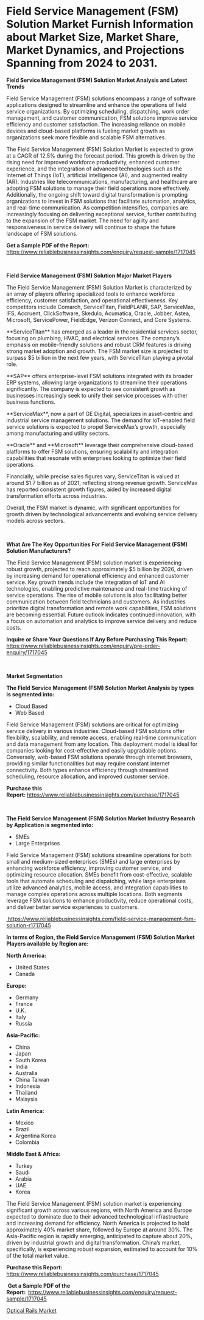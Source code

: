 <p><h1>Field Service Management (FSM) Solution Market Furnish Information about Market Size, Market Share, Market Dynamics, and Projections Spanning from 2024 to 2031.</h1></p><p><strong>Field Service Management (FSM) Solution Market Analysis and Latest Trends</strong></p>
<p><p>Field Service Management (FSM) solutions encompass a range of software applications designed to streamline and enhance the operations of field service organizations. By optimizing scheduling, dispatching, work order management, and customer communication, FSM solutions improve service efficiency and customer satisfaction. The increasing reliance on mobile devices and cloud-based platforms is fueling market growth as organizations seek more flexible and scalable FSM alternatives.</p><p>The Field Service Management (FSM) Solution Market is expected to grow at a CAGR of 12.5% during the forecast period. This growth is driven by the rising need for improved workforce productivity, enhanced customer experience, and the integration of advanced technologies such as the Internet of Things (IoT), artificial intelligence (AI), and augmented reality (AR). Industries like telecommunications, manufacturing, and healthcare are adopting FSM solutions to manage their field operations more effectively. Additionally, the ongoing shift toward digital transformation is prompting organizations to invest in FSM solutions that facilitate automation, analytics, and real-time communication. As competition intensifies, companies are increasingly focusing on delivering exceptional service, further contributing to the expansion of the FSM market. The need for agility and responsiveness in service delivery will continue to shape the future landscape of FSM solutions.</p></p>
<p><strong>Get a Sample PDF of the Report:&nbsp;</strong> <a href="https://www.reliablebusinessinsights.com/enquiry/request-sample/1717045?utm_campaign=60&utm_medium=2&utm_source=Github&utm_content=ia&utm_term=28122024&utm_id=field-service-management-fsm-solution">https://www.reliablebusinessinsights.com/enquiry/request-sample/1717045</a></p>
<p>&nbsp;</p>
<p><strong>Field Service Management (FSM) Solution Major Market Players</strong></p>
<p><p>The Field Service Management (FSM) Solution Market is characterized by an array of players offering specialized tools to enhance workforce efficiency, customer satisfaction, and operational effectiveness. Key competitors include Comarch, ServiceTitan, FieldPLANR, SAP, ServiceMax, IFS, Accruent, ClickSoftware, Skedulo, Acumatica, Oracle, Jobber, Astea, Microsoft, ServicePower, FieldEdge, Verizon Connect, and Core Systems.</p><p>**ServiceTitan** has emerged as a leader in the residential services sector, focusing on plumbing, HVAC, and electrical services. The company’s emphasis on mobile-friendly solutions and robust CRM features is driving strong market adoption and growth. The FSM market size is projected to surpass $5 billion in the next few years, with ServiceTitan playing a pivotal role.</p><p>**SAP** offers enterprise-level FSM solutions integrated with its broader ERP systems, allowing large organizations to streamline their operations significantly. The company is expected to see consistent growth as businesses increasingly seek to unify their service processes with other business functions.</p><p>**ServiceMax**, now a part of GE Digital, specializes in asset-centric and industrial service management solutions. The demand for IoT-enabled field service solutions is expected to propel ServiceMax’s growth, especially among manufacturing and utility sectors.</p><p>**Oracle** and **Microsoft** leverage their comprehensive cloud-based platforms to offer FSM solutions, ensuring scalability and integration capabilities that resonate with enterprises looking to optimize their field operations.</p><p>Financially, while precise sales figures vary, ServiceTitan is valued at around $1.7 billion as of 2021, reflecting strong revenue growth. ServiceMax has reported consistent growth figures, aided by increased digital transformation efforts across industries.</p><p>Overall, the FSM market is dynamic, with significant opportunities for growth driven by technological advancements and evolving service delivery models across sectors.</p></p>
<p>&nbsp;</p>
<p><strong>What Are The Key Opportunities For Field Service Management (FSM) Solution Manufacturers?</strong></p>
<p><p>The Field Service Management (FSM) solution market is experiencing robust growth, projected to reach approximately $5 billion by 2026, driven by increasing demand for operational efficiency and enhanced customer service. Key growth trends include the integration of IoT and AI technologies, enabling predictive maintenance and real-time tracking of service operations. The rise of mobile solutions is also facilitating better communication between field technicians and customers. As industries prioritize digital transformation and remote work capabilities, FSM solutions are becoming essential. Future outlook indicates continued innovation, with a focus on automation and analytics to improve service delivery and reduce costs.</p></p>
<p><strong>Inquire or Share Your Questions If Any Before Purchasing This Report:</strong> <a href="https://www.reliablebusinessinsights.com/enquiry/pre-order-enquiry/1717045?utm_campaign=60&utm_medium=2&utm_source=Github&utm_content=ia&utm_term=28122024&utm_id=field-service-management-fsm-solution">https://www.reliablebusinessinsights.com/enquiry/pre-order-enquiry/1717045</a></p>
<p>&nbsp;</p>
<p><strong>Market Segmentation</strong></p>
<p><strong>The Field Service Management (FSM) Solution Market Analysis by types is segmented into:</strong></p>
<p><ul><li>Cloud Based</li><li>Web Based</li></ul></p>
<p><p>Field Service Management (FSM) solutions are critical for optimizing service delivery in various industries. Cloud-based FSM solutions offer flexibility, scalability, and remote access, enabling real-time communication and data management from any location. This deployment model is ideal for companies looking for cost-effective and easily upgradable options. Conversely, web-based FSM solutions operate through internet browsers, providing similar functionalities but may require constant internet connectivity. Both types enhance efficiency through streamlined scheduling, resource allocation, and improved customer service.</p></p>
<p><strong>Purchase this Report:&nbsp;</strong><a href="https://www.reliablebusinessinsights.com/purchase/1717045?utm_campaign=60&utm_medium=2&utm_source=Github&utm_content=ia&utm_term=28122024&utm_id=field-service-management-fsm-solution">https://www.reliablebusinessinsights.com/purchase/1717045</a></p>
<p>&nbsp;</p>
<p><strong>The Field Service Management (FSM) Solution Market Industry Research by Application is segmented into:</strong></p>
<p><ul><li>SMEs</li><li>Large Enterprises</li></ul></p>
<p><p>Field Service Management (FSM) solutions streamline operations for both small and medium-sized enterprises (SMEs) and large enterprises by enhancing workforce efficiency, improving customer service, and optimizing resource allocation. SMEs benefit from cost-effective, scalable tools that automate scheduling and dispatching, while large enterprises utilize advanced analytics, mobile access, and integration capabilities to manage complex operations across multiple locations. Both segments leverage FSM solutions to enhance productivity, reduce operational costs, and deliver better service experiences to customers.</p></p>
<p><a href="https://www.reliablebusinessinsights.com/field-service-management-fsm-solution-r1717045?utm_campaign=60&utm_medium=2&utm_source=Github&utm_content=ia&utm_term=28122024&utm_id=field-service-management-fsm-solution">&nbsp;https://www.reliablebusinessinsights.com/field-service-management-fsm-solution-r1717045</a></p>
<p><strong>In terms of Region, the Field Service Management (FSM) Solution Market Players available by Region are:</strong></p>
<p>
    <p> <strong> North America: </strong>
        <ul>
            <li>United States</li>
            <li>Canada</li>
        </ul>
        </p> 
    <p> <strong> Europe: </strong>
        <ul>
            <li>Germany</li>
            <li>France</li>
            <li>U.K.</li>
            <li>Italy</li>
            <li>Russia</li>
        </ul>
        </p> 
    <p> <strong> Asia-Pacific: </strong>
        <ul>
            <li>China</li>
            <li>Japan</li>
            <li>South Korea</li>
            <li>India</li>
            <li>Australia</li>
            <li>China Taiwan</li>
            <li>Indonesia</li>
            <li>Thailand</li>
            <li>Malaysia</li>
        </ul>
        </p> 
    <p> <strong> Latin America: </strong>
        <ul>
            <li>Mexico</li>
            <li>Brazil</li>
            <li>Argentina Korea</li>
            <li>Colombia</li>
        </ul>
        </p> 
    <p> <strong> Middle East & Africa: </strong>
        <ul>
            <li>Turkey</li>
            <li>Saudi</li>
            <li>Arabia</li>
            <li>UAE</li>
            <li>Korea</li>
        </ul>
    </p>
    </p>
<p><p>The Field Service Management (FSM) solution market is experiencing significant growth across various regions, with North America and Europe expected to dominate due to their advanced technological infrastructure and increasing demand for efficiency. North America is projected to hold approximately 40% market share, followed by Europe at around 30%. The Asia-Pacific region is rapidly emerging, anticipated to capture about 20%, driven by industrial growth and digital transformation. China’s market, specifically, is experiencing robust expansion, estimated to account for 10% of the total market value.</p></p>
<p><strong>Purchase this Report: </strong><a href="https://www.reliablebusinessinsights.com/purchase/1717045?utm_campaign=60&utm_medium=2&utm_source=Github&utm_content=ia&utm_term=28122024&utm_id=field-service-management-fsm-solution">https://www.reliablebusinessinsights.com/purchase/1717045</a></p>
<p>&nbsp;<strong>Get a Sample PDF of the Report:&nbsp;&nbsp;</strong><a href="https://www.reliablebusinessinsights.com/enquiry/request-sample/1717045?utm_campaign=60&utm_medium=2&utm_source=Github&utm_content=ia&utm_term=28122024&utm_id=field-service-management-fsm-solution">https://www.reliablebusinessinsights.com/enquiry/request-sample/1717045</a></p>
<p><strong></strong></p>
<p><p><a href="https://github.com/carendesrochers299/Market-Research-Report-List-1/blob/main/optical-rails-market.md?utm_campaign=60&utm_medium=2&utm_source=Github&utm_content=ia&utm_term=28122024&utm_id=field-service-management-fsm-solution">Optical Rails Market</a></p></p>
